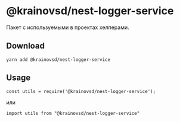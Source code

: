 # @krainovsd/nest-logger-service

Пакет с используемыми в проектах хелперами.

## Download

```
yarn add @krainovsd/nest-logger-service
```

## Usage

```
const utils = require('@krainovsd/nest-logger-service');

```

или

```
import utils from "@krainovsd/nest-logger-service"

```
